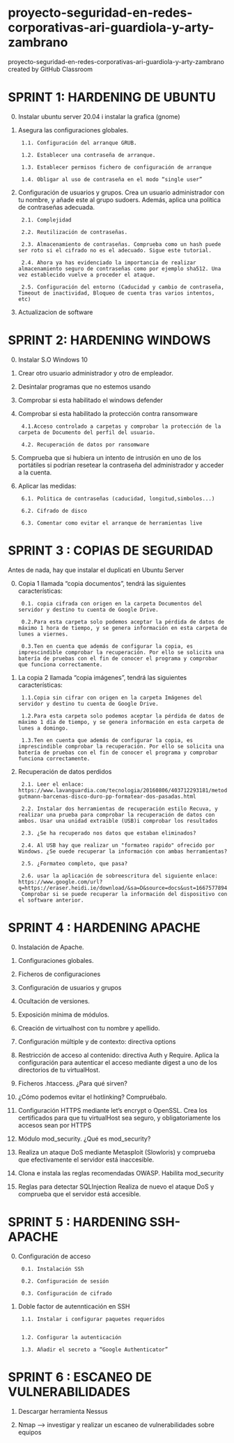 # proyecto-seguridad-en-redes-corporativas-ari-guardiola-y-arty-zambrano
proyecto-seguridad-en-redes-corporativas-ari-guardiola-y-arty-zambrano created by GitHub Classroom

# SPRINT 1: HARDENING DE UBUNTU
0. Instalar ubuntu server 20.04 i instalar la grafica (gnome)
1. Asegura las configuraciones globales.

        1.1. Configuración del arranque GRUB.

        1.2. Establecer una contraseña de arranque.

        1.3. Establecer permisos fichero de configuración de arranque

        1.4. Obligar al uso de contraseña en el modo “single user”

2. Configuración de usuarios y grupos. Crea un usuario administrador con tu nombre, y añade este al grupo sudoers. Además, aplica  una política de contraseñas adecuada. 

        2.1. Complejidad

        2.2. Reutilización de contraseñas.

        2.3. Almacenamiento de contraseñas. Comprueba como un hash puede ser roto si el cifrado no es el adecuado. Sigue este tutorial.

        2.4. Ahora ya has evidenciado la importancia de realizar almacenamiento seguro de contraseñas como por ejemplo sha512. Una vez establecido vuelve a proceder el ataque.

        2.5. Configuración del entorno (Caducidad y cambio de contraseña, Timeout de inactividad, Bloqueo de cuenta tras varios intentos, etc)
  
3. Actualizacion de software

# SPRINT 2: HARDENING WINDOWS
0. Instalar S.O Windows 10
1. Crear otro usuario administrador y otro de empleador.
2. Desintalar programas que no estemos usando
3. Comprobar si esta habilitado el windows defender
4. Comprobar si esta habilitado la protección contra ransomware

        4.1.Acceso controlado a carpetas y comprobar la protección de la carpeta de Documento del perfil del usuario.
        
        4.2. Recuperación de datos por ransomware
        
5. Comprueba que si hubiera un intento de intrusión en uno de los portátiles si podrían resetear la contraseña del administrador y acceder a la cuenta.
6. Aplicar las medidas:

        6.1. Politica de contraseñas (caducidad, longitud,simbolos...)
        
        6.2. Cifrado de disco
     
        6.3. Comentar como evitar el arranque de herramientas live

# SPRINT 3 : COPIAS DE SEGURIDAD
Antes de nada, hay que instalar el duplicati en Ubuntu Server

0. Copia 1 llamada “copia documentos”, tendrá las siguientes características:

        0.1. copia cifrada con origen en la carpeta Documentos del servidor y destino tu cuenta de Google Drive. 
  
        0.2.Para esta carpeta solo podemos aceptar la pérdida de datos de máximo 1 hora de tiempo, y se genera información en esta carpeta de lunes a viernes. 
        
        0.3.Ten en cuenta que además de configurar la copia, es imprescindible comprobar la recuperación. Por ello se solicita una batería de pruebas con el fin de conocer el programa y comprobar que funciona correctamente.

1. La copia 2 llamada “copia imágenes”, tendrá las siguientes características:

        1.1.Copia sin cifrar con origen en la carpeta Imágenes del servidor y destino tu cuenta de Google Drive. 

        1.2.Para esta carpeta solo podemos aceptar la pérdida de datos de máximo 1 día de tiempo, y se genera información en esta carpeta de lunes a domingo.
 
        1.3.Ten en cuenta que además de configurar la copia, es imprescindible comprobar la recuperación. Por ello se solicita una batería de pruebas con el fin de conocer el programa y comprobar funciona correctamente.

2. Recuperación de datos perdidos

        2.1. Leer el enlace: https://www.lavanguardia.com/tecnologia/20160806/403712293181/metodo-gutmann-barcenas-disco-duro-pp-formatear-dos-pasadas.html 

        2.2. Instalar dos herramientas de recuperación estilo Recuva, y realizar una prueba para comprobar la recuperación de datos con ambos. Usar una unidad extraible (USB)i comprobar los resultados

        2.3. ¿Se ha recuperado nos datos que estaban eliminados?

        2.4. Al USB hay que realizar un "formateo rapido" ofrecido por Windows. ¿Se ouede recuperar la información con ambas herramientas?

        2.5. ¿Formateo completo, que pasa?
        
        2.6. usar la aplicación de sobreescritura del siguiente enlace: https://www.google.com/url?q=https://eraser.heidi.ie/download/&sa=D&source=docs&ust=1667577894709242&usg=AOvVaw14FjCC0DtC9Eth2JxBSUw5 
        Comprobar si se puede recuperar la información del dispositivo con el software anterior.
        
# SPRINT 4 : HARDENING APACHE

0. Instalación de Apache.

1. Configuraciones globales.

2. Ficheros de configuraciones

3. Configuración de usuarios y grupos

4. Ocultación de versiones. 

5. Exposición mínima de módulos.

6. Creación de virtualhost con tu nombre y apellido.

7. Configuración múltiple y de contexto: directiva options

8. Restricción de acceso al contenido: directiva Auth y Require. Aplica la configuración para autenticar el acceso mediante digest a uno de los directorios de tu virtualHost.

9. Ficheros .htaccess. ¿Para qué sirven?

10. ¿Cómo podemos evitar el hotlinking? Compruébalo.

11. Configuración HTTPS mediante let’s encrypt o OpenSSL. Crea los certificados para que tu virtualHost sea seguro, y obligatoriamente los accesos sean por HTTPS

12. Módulo mod_security. ¿Qué es mod_security?

13. Realiza un ataque DoS mediante Metasploit (Slowloris) y comprueba que efectivamente el servidor está inaccesible.

14. Clona e instala las reglas recomendadas OWASP. Habilita mod_security

15. Reglas para detectar SQLInjection
Realiza de nuevo el ataque DoS y comprueba que el servidor está accesible.

# SPRINT 5 : HARDENING SSH-APACHE

0. Configuración de acceso

        0.1. Instalación SSh
        
        0.2. Configuración de sesión
        
        0.3. Configuración de cifrado

1. Doble factor de autennticación en SSH

        1.1. Instalar i configurar paquetes requeridos


        1.2. Configurar la autenticación

        1.3. Añadir el secreto a “Google Authenticator”

# SPRINT 6 : ESCANEO DE VULNERABILIDADES

1. Descargar herramienta Nessus

2. Nmap --> investigar y realizar un escaneo de vulnerabilidades sobre equipos
